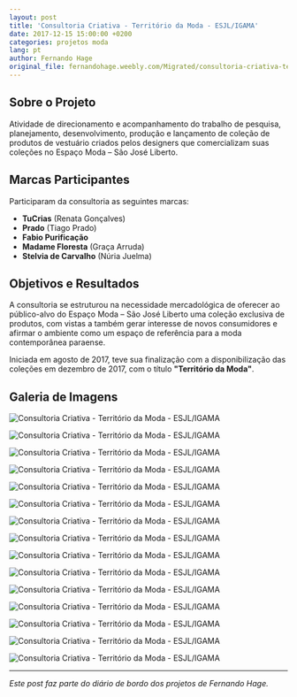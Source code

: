 ```yaml
---
layout: post
title: 'Consultoria Criativa - Território da Moda - ESJL/IGAMA'
date: 2017-12-15 15:00:00 +0200
categories: projetos moda
lang: pt
author: Fernando Hage
original_file: fernandohage.weebly.com/Migrated/consultoria-criativa-territorio-da-moda-esjligama.html
---
```


## Sobre o Projeto

Atividade de direcionamento e acompanhamento do trabalho de pesquisa, planejamento, desenvolvimento, produção e lançamento de coleção de produtos de vestuário criados pelos designers que comercializam suas coleções no Espaço Moda – São José Liberto.

## Marcas Participantes

Participaram da consultoria as seguintes marcas:

- **TuCrias** (Renata Gonçalves)
- **Prado** (Tiago Prado)
- **Fabio Purificação**
- **Madame Floresta** (Graça Arruda)
- **Stelvia de Carvalho** (Núria Juelma)

## Objetivos e Resultados

A consultoria se estruturou na necessidade mercadológica de oferecer ao público-alvo do Espaço Moda – São José Liberto uma coleção exclusiva de produtos, com vistas a também gerar interesse de novos consumidores e afirmar o ambiente como um espaço de referência para a moda contemporânea paraense.

Iniciada em agosto de 2017, teve sua finalização com a disponibilização das coleções em dezembro de 2017, com o título **"Território da Moda"**.

## Galeria de Imagens

![Consultoria Criativa - Território da Moda - ESJL/IGAMA](/assets/images/2017-12-15-consultoria-territorio-moda-esjligama-01.jpg)

![Consultoria Criativa - Território da Moda - ESJL/IGAMA](/assets/images/2017-12-15-consultoria-territorio-moda-esjligama-02.jpg)

![Consultoria Criativa - Território da Moda - ESJL/IGAMA](/assets/images/2017-12-15-consultoria-territorio-moda-esjligama-03.jpg)

![Consultoria Criativa - Território da Moda - ESJL/IGAMA](/assets/images/2017-12-15-consultoria-territorio-moda-esjligama-04.jpg)

![Consultoria Criativa - Território da Moda - ESJL/IGAMA](/assets/images/2017-12-15-consultoria-territorio-moda-esjligama-05.jpg)

![Consultoria Criativa - Território da Moda - ESJL/IGAMA](/assets/images/2017-12-15-consultoria-territorio-moda-esjligama-06.jpg)

![Consultoria Criativa - Território da Moda - ESJL/IGAMA](/assets/images/2017-12-15-consultoria-territorio-moda-esjligama-07.jpg)

![Consultoria Criativa - Território da Moda - ESJL/IGAMA](/assets/images/2017-12-15-consultoria-territorio-moda-esjligama-08.jpg)

![Consultoria Criativa - Território da Moda - ESJL/IGAMA](/assets/images/2017-12-15-consultoria-territorio-moda-esjligama-09.jpg)

![Consultoria Criativa - Território da Moda - ESJL/IGAMA](/assets/images/2017-12-15-consultoria-territorio-moda-esjligama-10.jpg)

![Consultoria Criativa - Território da Moda - ESJL/IGAMA](/assets/images/2017-12-15-consultoria-territorio-moda-esjligama-11.jpg)

![Consultoria Criativa - Território da Moda - ESJL/IGAMA](/assets/images/2017-12-15-consultoria-territorio-moda-esjligama-12.jpg)

![Consultoria Criativa - Território da Moda - ESJL/IGAMA](/assets/images/2017-12-15-consultoria-territorio-moda-esjligama-13.jpg)

![Consultoria Criativa - Território da Moda - ESJL/IGAMA](/assets/images/2017-12-15-consultoria-territorio-moda-esjligama-14.jpg)

![Consultoria Criativa - Território da Moda - ESJL/IGAMA](/assets/images/2017-12-15-consultoria-territorio-moda-esjligama-15.jpg)

---

*Este post faz parte do diário de bordo dos projetos de Fernando Hage.*
